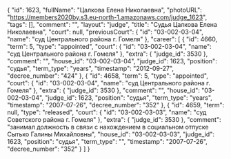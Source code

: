 {
    "id": 1623,
    "fullName": "Цалкова Елена Николаевна",
    "photoURL": "https://members2020by.s3.eu-north-1.amazonaws.com/judge_1623",
    "tags": [],
    "comment": "",
    "layout": "judge",
    "title": "Судья Цалкова Елена Николаевна",
    "court": null,
    "previousCourt": {
        "id": "03-002-03-04",
        "name": "суд Центрального района г. Гомеля"
    },
    "career": [
        {
            "id": 4660,
            "term": 5,
            "type": "appointed",
            "court": {
                "id": "03-002-03-04",
                "name": "суд Центрального района г. Гомеля"
            },
            "extra": {
                "judge_id": 3530
            },
            "comment": "",
            "house_id": "03-002-03-04",
            "judge_id": 1623,
            "position": "судья",
            "term_type": "years",
            "timestamp": "2012-09-27",
            "decree_number": "424"
        },
        {
            "id": 4658,
            "term": 5,
            "type": "appointed",
            "court": {
                "id": "03-002-03-04",
                "name": "суд Центрального района г. Гомеля"
            },
            "extra": {
                "judge_id": 3530
            },
            "comment": "",
            "house_id": "03-002-03-04",
            "judge_id": 1623,
            "position": "судья",
            "term_type": "years",
            "timestamp": "2007-07-26",
            "decree_number": "352"
        },
        {
            "id": 4659,
            "term": null,
            "type": "released",
            "court": {
                "id": "03-002-03-03",
                "name": "суд Советского района г. Гомеля"
            },
            "extra": {
                "judge_id": 3530
            },
            "comment": "занимал должность в связи с нахождением в социальном отпуске Сытько Галины Михайловны",
            "house_id": "03-002-03-03",
            "judge_id": 1623,
            "position": "судья",
            "term_type": "",
            "timestamp": "2007-07-26",
            "decree_number": "352"
        }
    ]
}